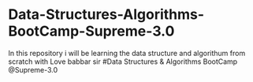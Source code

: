 # Data-Structures-Algorithms-BootCamp-Supreme-3.0
In this repository i will be learning the data structure and algorithum from scratch with Love babbar sir #Data Structures &amp; Algorithms BootCamp @Supreme-3.0
